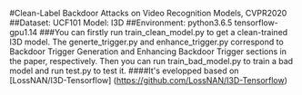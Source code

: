 #Clean-Label Backdoor Attacks on Video Recognition Models, CVPR2020
##Dataset: UCF101  Model: I3D
##Environment: python3.6.5 tensorflow-gpu1.14
###You can firstly run train_clean_model.py to get a clean-trained I3D model. The generte_trigger.py and enhance_trigger.py correspond to Backdoor Trigger Generation and Enhancing Backdoor Trigger sections in the paper, respectively. Then you can run train_bad_model.py to train a bad model and run test.py to test it.
####It's evelopped based on [LossNAN/I3D-Tensorflow] (https://github.com/LossNAN/I3D-Tensorflow)
